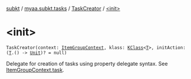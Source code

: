 [subkt](../../index.md) / [myaa.subkt.tasks](../index.md) / [TaskCreator](index.md) / [&lt;init&gt;](./-init-.md)

# &lt;init&gt;

`TaskCreator(context: `[`ItemGroupContext`](../-item-group-context/index.md)`, klass: `[`KClass`](https://kotlinlang.org/api/latest/jvm/stdlib/kotlin.reflect/-k-class/index.html)`<`[`T`](index.md#T)`>, initAction: (`[`T`](index.md#T)`.() -> `[`Unit`](https://kotlinlang.org/api/latest/jvm/stdlib/kotlin/-unit/index.html)`)? = null)`

Delegate for creation of tasks using property delegate syntax.
See [ItemGroupContext.task](../-item-group-context/task.md).

